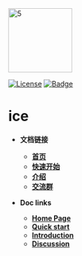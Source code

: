 <img width="128" alt="5" src="https://user-images.githubusercontent.com/33447125/151098049-72aaf8d1-b759-4d84-bf6b-1a2260033582.png">


[![License](https://img.shields.io/badge/license-Apache%202-4EB1BA.svg)](https://www.apache.org/licenses/LICENSE-2.0.html)
[![Badge](https://img.shields.io/badge/link-ice--docs-brightgreen)](http://waitmoon.com/docs)

# ice

- **文档链接**
    - [**首页**](http://waitmoon.com/docs/#/)
    - [**快速开始**](http://waitmoon.com/docs/#/?id=ice使用)
    - [**介绍**](http://waitmoon.com/docs/#/?id=ice介绍)
    - [**交流群**](http://waitmoon.com/docs/#/?id=交流探讨)


- **Doc links** 
    - [**Home Page**](http://waitmoon.com/docs/#/en/)
    - [**Quick start**](http://waitmoon.com/docs/#/en/?id=ice-use)
    - [**Introduction**](http://waitmoon.com/docs/#/en/?id=ice-introduction)
    - [**Discussion**](http://waitmoon.com/docs/#/en/?id=exchange-discussion)